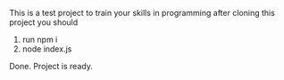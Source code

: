 This is a test project to train your skills in programming
after cloning this project you should

1.  run npm i
2.  node index.js

Done. Project is ready.
